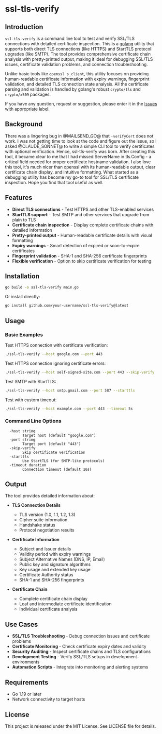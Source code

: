 # ssl-tls-verify

## Introduction
`ssl-tls-verify` is a command line tool to test and verify SSL/TLS connections with detailed certificate inspection. This is a
[golang](https://golang.org/) utility that supports both direct TLS connections (like HTTPS) and StartTLS protocol upgrades (like SMTP). 
The tool provides comprehensive certificate chain analysis with pretty-printed output, making it ideal for debugging SSL/TLS issues, 
certificate validation problems, and connection troubleshooting.

Unlike basic tools like `openssl s_client`, this utility focuses on providing human-readable certificate information with 
expiry warnings, fingerprint validation, and detailed TLS connection state analysis. All the certificate parsing and validation 
is handled by golang's robust `crypto/tls` and `crypto/x509` packages.

If you have any question, request or suggestion, please enter it in the
[Issues](https://github.com/your-username/ssl-tls-verify/issues) with appropriate label.

## Background

There was a lingering bug in @MAILSEND_GO@ that `-verifyCert` does not work.
I was not getting time to look at the code and figure out the issue, so I asked @CLAUDE_SONNET@ to
write a simple CLI tool to verify certificates with optional verification. Hence, ssl-tls-verify was born.
After creating this tool, it became clear to me that I had missed ServerName in tls.Config -
a critical field needed for proper certificate hostname validation.
I also love this tool, it's much nicer than openssl with its human-readable output,
clear certificate chain display, and intuitive formatting. What started as a debugging
utility has become my go-to tool for SSL/TLS certificate inspection. Hope you
find that tool useful as well.

## Features

- **Direct TLS connections** - Test HTTPS and other TLS-enabled services
- **StartTLS support** - Test SMTP and other services that upgrade from plain to TLS
- **Certificate chain inspection** - Display complete certificate chains with detailed information
- **Pretty-printed output** - Human-readable certificate details with visual formatting
- **Expiry warnings** - Smart detection of expired or soon-to-expire certificates
- **Fingerprint validation** - SHA-1 and SHA-256 certificate fingerprints
- **Flexible verification** - Option to skip certificate verification for testing

## Installation

```bash
go build -o ssl-tls-verify main.go
```

Or install directly:
```bash
go install github.com/your-username/ssl-tls-verify@latest
```

## Usage

### Basic Examples

Test HTTPS connection with certificate verification:
```bash
./ssl-tls-verify --host google.com --port 443
```

Test HTTPS connection ignoring certificate errors:
```bash
./ssl-tls-verify --host self-signed-site.com --port 443 --skip-verify
```

Test SMTP with StartTLS:
```bash
./ssl-tls-verify --host smtp.gmail.com --port 587 --starttls
```

Test with custom timeout:
```bash
./ssl-tls-verify --host example.com --port 443 --timeout 5s
```

### Command Line Options

```
  -host string
        Target host (default "google.com")
  -port string
        Target port (default "443")
  -skip-verify
        Skip certificate verification
  -starttls
        Use StartTLS (for SMTP-like protocols)
  -timeout duration
        Connection timeout (default 10s)
```

## Output

The tool provides detailed information about:

- **TLS Connection Details**
  - TLS version (1.0, 1.1, 1.2, 1.3)
  - Cipher suite information
  - Handshake status
  - Protocol negotiation results

- **Certificate Information**
  - Subject and Issuer details
  - Validity period with expiry warnings
  - Subject Alternative Names (DNS, IP, Email)
  - Public key and signature algorithms
  - Key usage and extended key usage
  - Certificate Authority status
  - SHA-1 and SHA-256 fingerprints

- **Certificate Chain**
  - Complete certificate chain display
  - Leaf and intermediate certificate identification
  - Individual certificate analysis

## Use Cases

- **SSL/TLS Troubleshooting** - Debug connection issues and certificate problems
- **Certificate Monitoring** - Check certificate expiry dates and validity
- **Security Auditing** - Inspect certificate chains and TLS configurations
- **Development Testing** - Verify SSL/TLS setups in development environments
- **Automation Scripts** - Integrate into monitoring and alerting systems

## Requirements

- Go 1.19 or later
- Network connectivity to target hosts

## License

This project is released under the MIT License. See LICENSE file for details.
